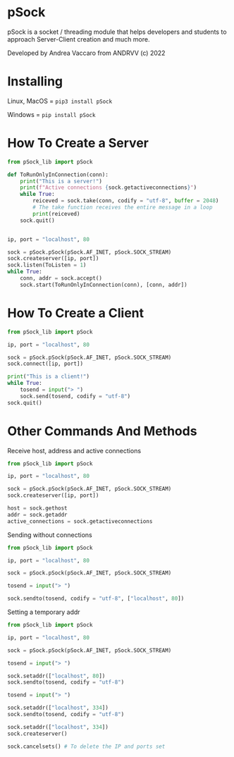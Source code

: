 # pSock

pSock is a socket / threading module that helps developers and students to approach Server-Client creation and much more.

Developed by Andrea Vaccaro from ANDRVV (c) 2022

# Installing

Linux, MacOS = ```pip3 install pSock```

Windows = ```pip install pSock```

# How To Create a Server

```python
from pSock_lib import pSock

def ToRunOnlyInConnection(conn):
    print("This is a server!")
    print(f"Active connections {sock.getactiveconnections}")
    while True:
        reiceved = sock.take(conn, codify = "utf-8", buffer = 2048)
        # The take function receives the entire message in a loop
        print(reiceved)
    sock.quit()


ip, port = "localhost", 80

sock = pSock.pSock(pSock.AF_INET, pSock.SOCK_STREAM)
sock.createserver([ip, port])
sock.listen(ToListen = 1)
while True:
    conn, addr = sock.accept()
    sock.start(ToRunOnlyInConnection(conn), [conn, addr])
```

# How To Create a Client

```python
from pSock_lib import pSock

ip, port = "localhost", 80

sock = pSock.pSock(pSock.AF_INET, pSock.SOCK_STREAM)
sock.connect([ip, port])

print("This is a client!")
while True:
    tosend = input("> ")
    sock.send(tosend, codify = "utf-8")
sock.quit()
```

# Other Commands And Methods

Receive host, address and active connections

```python
from pSock_lib import pSock

ip, port = "localhost", 80

sock = pSock.pSock(pSock.AF_INET, pSock.SOCK_STREAM)
sock.createserver([ip, port])

host = sock.gethost
addr = sock.getaddr
active_connections = sock.getactiveconnections
```

Sending without connections

```python
from pSock_lib import pSock

ip, port = "localhost", 80

sock = pSock.pSock(pSock.AF_INET, pSock.SOCK_STREAM)

tosend = input("> ")

sock.sendto(tosend, codify = "utf-8", ["localhost", 80])
```

Setting a temporary addr

```python
from pSock_lib import pSock

ip, port = "localhost", 80

sock = pSock.pSock(pSock.AF_INET, pSock.SOCK_STREAM)

tosend = input("> ")

sock.setaddr(["localhost", 80])
sock.sendto(tosend, codify = "utf-8")

tosend = input("> ")

sock.setaddr(["localhost", 334])
sock.sendto(tosend, codify = "utf-8")

sock.setaddr(["localhost", 334])
sock.createserver()

sock.cancelsets() # To delete the IP and ports set
```



